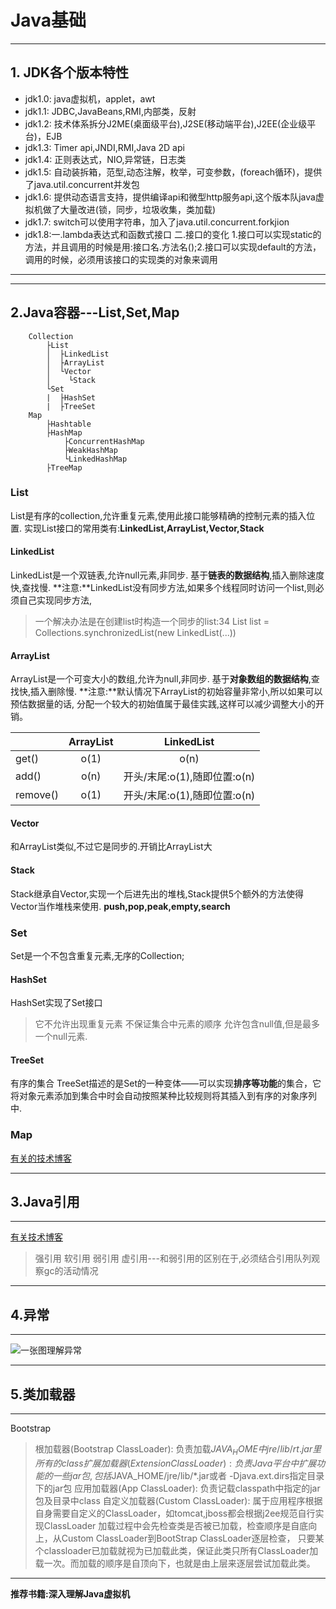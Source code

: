 # Java基础

------
## 1. JDK各个版本特性

- jdk1.0: java虚拟机，applet，awt
- jdk1.1: JDBC,JavaBeans,RMI,内部类，反射
- jdk1.2: 技术体系拆分J2ME(桌面级平台),J2SE(移动端平台),J2EE(企业级平台)，EJB
- jdk1.3: Timer api,JNDI,RMI,Java 2D api
- jdk1.4: 正则表达式，NIO,异常链，日志类
- jdk1.5: 自动装拆箱，范型,动态注解，枚举，可变参数，(foreach循环)，提供了java.util.concurrent并发包
- jdk1.6: 提供动态语言支持，提供编译api和微型http服务api,这个版本队java虚拟机做了大量改进(锁，同步，垃圾收集，类加载)
- jdk1.7: switch可以使用字符串，加入了java.util.concurrent.forkjion
- jdk1.8:一.lambda表达式和函数式接口 二.接口的变化	     1.接口可以实现static的方法，并且调用的时候是用:接口名.方法名();2.接口可以实现default的方法，调用的时候，必须用该接口的实现类的对象来调用

------

------
## 2.Java容器---List,Set,Map
```
    Collection 
        ├List 
        │  ├LinkedList 
        │  ├ArrayList 
        │  └Vector 
        │    └Stack 
        └Set 
        |  ├HashSet
        |  ├TreeSet
    Map 
        ├Hashtable 
        ├HashMap 
            ├ConcurrentHashMap
            ├WeakHashMap
            └LinkedHashMap
        ├TreeMap
```
### List
   List是有序的collection,允许重复元素,使用此接口能够精确的控制元素的插入位置.
   实现List接口的常用类有:**LinkedList,ArrayList,Vector,Stack**
   
#### LinkedList
   LinkedList是一个双链表,允许null元素,非同步.
   基于**链表的数据结构**,插入删除速度快,查找慢.
   **注意:**LinkedList没有同步方法,如果多个线程同时访问一个list,则必须自己实现同步方法,
> 一个解决办法是在创建list时构造一个同步的list:34
> List list = Collections.synchronizedList(new LinkedList(...))

#### ArrayList
   ArrayList是一个可变大小的数组,允许为null,非同步.
   基于**对象数组的数据结构**,查找快,插入删除慢.
   **注意:**默认情况下ArrayList的初始容量非常小,所以如果可以预估数据量的话,
分配一个较大的初始值属于最佳实践,这样可以减少调整大小的开销。

|         | ArrayList   |  LinkedList  |
| --------   | :-----:  | :----:  |
| get()   | o(1)  |   o(n)     |
| add()   | o(n)  |   开头/末尾:o(1),随即位置:o(n)   |
| remove()  |    o(1)    |  开头/末尾:o(1),随即位置:o(n)  |

#### Vector
   和ArrayList类似,不过它是同步的.开销比ArrayList大
   
#### Stack
   Stack继承自Vector,实现一个后进先出的堆栈,Stack提供5个额外的方法使得Vector当作堆栈来使用.
   **push,pop,peak,empty,search**
   
### Set
   Set是一个不包含重复元素,无序的Collection;

#### HashSet
   HashSet实现了Set接口
> 它不允许出现重复元素
> 不保证集合中元素的顺序
> 允许包含null值,但是最多一个null元素.

#### TreeSet
   有序的集合
   TreeSet描述的是Set的一种变体——可以实现**排序等功能**的集合，它将对象元素添加到集合中时会自动按照某种比较规则将其插入到有序的对象序列中.

### Map
   [有关的技术博客](http://tech.meituan.com/java-hashmap.html?hmsr=toutiao.io&utm_medium=toutiao.io&utm_source=toutiao.io)

------

## 3.Java引用
------

[有关技术博客](http://droidyue.com/blog/2014/10/12/understanding-weakreference-in-java/index.html)
> 强引用
> 软引用
> 弱引用
> 虚引用---和弱引用的区别在于,必须结合引用队列观察gc的活动情况

------

## 4.异常
------
![一张图理解异常](http://uploadfiles.nowcoder.com/images/20151113/140047_1447376765880_373DC390B08E99ABC340DB1F78F35FCB)

------

## 5.类加载器
------
Bootstrap
> 根加载器(Bootstrap ClassLoader): 负责加载$JAVA_HOME中jre/lib/rt.jar里所有的class
> 扩展加载器(Extension ClassLoader): 负责Java平台中扩展功能的一些jar包,包括$JAVA_HOME/jre/lib/*.jar或者
-Djava.ext.dirs指定目录下的jar包
> 应用加载器(App ClassLoader): 负责记载classpath中指定的jar包及目录中class
> 自定义加载器(Custom ClassLoader): 属于应用程序根据自身需要自定义的ClassLoader，如tomcat,jboss都会根据j2ee规范自行实现ClassLoader
<i class="icon-share"></i>
    加载过程中会先检查类是否被已加载，检查顺序是自底向上，从Custom ClassLoader到BootStrap ClassLoader逐层检查，
只要某个classloader已加载就视为已加载此类，保证此类只所有ClassLoader加载一次。而加载的顺序是自顶向下，也就是由上层来逐层尝试加载此类。

------

**推荐书籍:深入理解Java虚拟机**